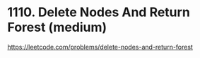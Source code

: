 # 1110. Delete Nodes And Return Forest (medium)

https://leetcode.com/problems/delete-nodes-and-return-forest
